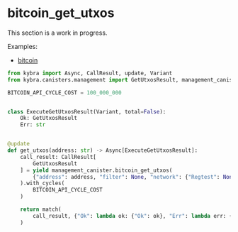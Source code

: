 # bitcoin_get_utxos

This section is a work in progress.

Examples:

-   [bitcoin](https://github.com/demergent-labs/kybra/tree/main/examples/bitcoin)

```python
from kybra import Async, CallResult, update, Variant
from kybra.canisters.management import GetUtxosResult, management_canister

BITCOIN_API_CYCLE_COST = 100_000_000


class ExecuteGetUtxosResult(Variant, total=False):
    Ok: GetUtxosResult
    Err: str


@update
def get_utxos(address: str) -> Async[ExecuteGetUtxosResult]:
    call_result: CallResult[
        GetUtxosResult
    ] = yield management_canister.bitcoin_get_utxos(
        {"address": address, "filter": None, "network": {"Regtest": None}}
    ).with_cycles(
        BITCOIN_API_CYCLE_COST
    )

    return match(
        call_result, {"Ok": lambda ok: {"Ok": ok}, "Err": lambda err: {"Err": err}}
    )
```
